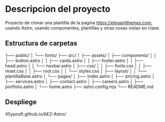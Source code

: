 #   Descripcion del proyecto

Proyecto de clonar una plantilla de la pagina https://elegantthemes.com, usando Astro, usando componentes, plantillas y otras cosas vistas en clase.

##  Estructura de carpetas

├── public/
│   └── fonts/
├── src/
│   ├── assets/
│   ├── components/
│   │   ├── button.astro
│   │   ├── cards.astro
│   │   ├── footer.astro
│   │   ├── head.astro
│   │   └── navbar.astro
│   ├── css/
│   │   ├── fonts.css
│   │   ├── reset.css
│   │   ├── root.css
│   │   └── styles.css
│   ├── layout/
│   │   └── plantillaBase.astro
│   └── pages/
│       ├── index.astro
│       ├── pricing.astro
│       ├── services.astro
│       ├── contact.astro
│       ├── careers.astro
│       ├── portfolio.astro
│       └── home.astro
├── astro.config.mjs
└── README.md

##  Despliege

45yposft.github.io/AE2-Astro/